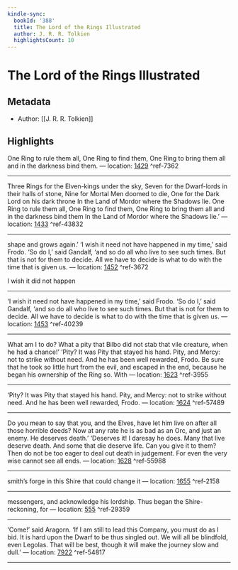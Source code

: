 ```yaml
---
kindle-sync:
  bookId: '388'
  title: The Lord of the Rings Illustrated
  author: J. R. R. Tolkien
  highlightsCount: 10
---
```

# The Lord of the Rings Illustrated
## Metadata
* Author: [[J. R. R. Tolkien]]

## Highlights
One Ring to rule them all, One Ring to find them, One Ring to bring them all and in the darkness bind them. — location: [1429]() ^ref-7362

---
Three Rings for the Elven-kings under the sky, Seven for the Dwarf-lords in their halls of stone, Nine for Mortal Men doomed to die, One for the Dark Lord on his dark throne In the Land of Mordor where the Shadows lie. One Ring to rule them all, One Ring to find them, One Ring to bring them all and in the darkness bind them In the Land of Mordor where the Shadows lie.’ — location: [1433]() ^ref-43832

---
shape and grows again.’ ‘I wish it need not have happened in my time,’ said Frodo. ‘So do I,’ said Gandalf, ‘and so do all who live to see such times. But that is not for them to decide. All we have to decide is what to do with the time that is given us. — location: [1452]() ^ref-3672

I wish it did not happen

---
‘I wish it need not have happened in my time,’ said Frodo. ‘So do I,’ said Gandalf, ‘and so do all who live to see such times. But that is not for them to decide. All we have to decide is what to do with the time that is given us. — location: [1453]() ^ref-40239

---
What am I to do? What a pity that Bilbo did not stab that vile creature, when he had a chance!’ ‘Pity? It was Pity that stayed his hand. Pity, and Mercy: not to strike without need. And he has been well rewarded, Frodo. Be sure that he took so little hurt from the evil, and escaped in the end, because he began his ownership of the Ring so. With — location: [1623]() ^ref-3955

---
‘Pity? It was Pity that stayed his hand. Pity, and Mercy: not to strike without need. And he has been well rewarded, Frodo. — location: [1624]() ^ref-57489

---
Do you mean to say that you, and the Elves, have let him live on after all those horrible deeds? Now at any rate he is as bad as an Orc, and just an enemy. He deserves death.’ ‘Deserves it! I daresay he does. Many that live deserve death. And some that die deserve life. Can you give it to them? Then do not be too eager to deal out death in judgement. For even the very wise cannot see all ends. — location: [1628]() ^ref-55988

---
smith’s forge in this Shire that could change it — location: [1655]() ^ref-2158

---
messengers, and acknowledge his lordship. Thus began the Shire-reckoning, for — location: [555]() ^ref-29359

---
‘Come!’ said Aragorn. ‘If I am still to lead this Company, you must do as I bid. It is hard upon the Dwarf to be thus singled out. We will all be blindfold, even Legolas. That will be best, though it will make the journey slow and dull.’ — location: [7922]() ^ref-54817

---

